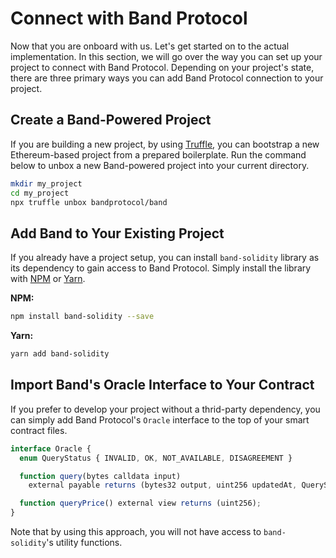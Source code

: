 # Connect with Band Protocol

Now that you are onboard with us. Let's get started on to the actual implementation. In this section, we will go over the way you can set up your project to connect with Band Protocol. Depending on your project's state, there are three primary ways you can add Band Protocol connection to your project.

## Create a Band-Powered Project

If you are building a new project, by using [Truffle](https://www.trufflesuite.com/), you can bootstrap a new Ethereum-based project from a prepared boilerplate. Run the command below to unbox a new Band-powered project into your current directory.

```sh
mkdir my_project
cd my_project
npx truffle unbox bandprotocol/band
```

## Add Band to Your Existing Project

If you already have a project setup, you can install `band-solidity` library as its dependency to gain access to Band Protocol. Simply install the library with [NPM](https://www.npmjs.com/) or [Yarn](https://yarnpkg.com/).

**NPM:**

```sh
npm install band-solidity --save
```

**Yarn:**

```sh
yarn add band-solidity
```

## Import Band's Oracle Interface to Your Contract

If you prefer to develop your project without a thrid-party dependency, you can simply add Band Protocol's `Oracle` interface to the top of your smart contract files.

```ts
interface Oracle {
  enum QueryStatus { INVALID, OK, NOT_AVAILABLE, DISAGREEMENT }

  function query(bytes calldata input)
    external payable returns (bytes32 output, uint256 updatedAt, QueryStatus status);

  function queryPrice() external view returns (uint256);
}
```

Note that by using this approach, you will not have access to `band-solidity`'s utility functions.

<!-- # Connect with Band Protocol

Now that you are onboard with us. Let's continue on to the actual implementation. In this section, we will explain how you can write your smart contracts to retrieve data from Band Protocol. We believe you will be impressed by how simple and short it is!

## Add Band to Your Existing Project

If you

## Find Data Sources of your Interest

As explained in [Architecture Section](/band/overview.md), Band Protocol consists of multiple independent data governance groups, each of which serves a different type of data. For example, currency exchange rate dataset on Kovan resides at [0x6566bE6fb21CA90F85b3D22D5D94FEece78B9909](https://kovan.etherscan.io/address/0x6566bE6fb21CA90F85b3D22D5D94FEece78B9909). Visit [Available Datasets Section](/TODO) to see what's currently available and their respective specifications. You will need the address of the dataset contract in order to perform queries. If you can't find the data you want, please submit a request via [this form](/TODO).

## Define Oracle Interface

Next, include the following code snippet to the top of your smart contract. This is Band Protocol's generic `Oracle` interface. It has two functions: `queryPrice` to check the cost of querying a data point, and `query` to perform the actual task (notice that the function is `payable`). You can read the specifications of the two functions [here](/devs/reference.md),

```ts
interface Oracle {
  enum QueryStatus { INVALID, OK, NOT_AVAILABLE, DISAGREEMENT }

  /// Performs the query and returns the result as a triple
  function query(bytes calldata input)
    external payable returns (bytes output, uint256 updatedAt, QueryStatus status);

  /// Returns the cost of calling `query` function in Wei
  function queryPrice() external view returns (uint256);
}
```

## Perform Query On-Chain

In your smart contract, you can instantiate an `Oracle` instance and perform the query. An example of how to query for an exchange rate between Ether and US dollar is shown below.

```ts
/// An example contract that needs access to ETH/USD price running on Kovan.
contract BandClientExample {
  /// Defines an oracle instance pointing to the dataset address
  Oracle oracle = Oracle(0x6566bE6fb21CA90F85b3D22D5D94FEece78B9909);

  /// Returns the most up-to-date ETH/USD exchange rate times 1e18
  function getETHUSDRate() internal returns (uint256) {
    /// Gets the price (in wei) you need to pay to query
    uint256 price = oracle.queryPrice();
    /// Performs the query with Band Protocol's TCD
    (bytes32 output, uint256 updatedAt, Oracle.QueryStatus status) =
      oracle.query.value(price)("ETH/USD");
    /// Query status must be "OK"
    require(status == Oracle.QueryStatus.OK);
    /// Data must not be older than 15 minutes
    require(updatedAt > now - 15 minutes);
    /// Returns the raw output casted to uint256 per specification
    return uint256(output);
  }
}
```

In this example, `BandClientExample` smart contract has one function `getETHUSDRate`. The function first asks for the price of invoking a query, then performs the query with key `ETH/USD`, as specified in the dataset's [key specification](TODO).

## (Optional) Request Data Update with BandApp

On [Band Data Explorer](https://app.kovan.bandprotocol.com), you will see -->

